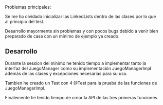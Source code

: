 
Problemas principales:

Se me ha olvidado inicializar las LinkedLists dentro de las clases por lo que al principio del test.

Desarrollo mayormente sin problemas y con pocos bugs debido a venir bien preparado de casa con un mínimo de ejemplo ya creado.

## Desarrollo 

Durante la session del mínimo he tenido tiempo a implementar tanto la interfaz del JuegoManager como su implementación JuegoManagerImpl además de las clases y excepciones necesarias para su uso. 

Tambien he creado un Test con 4 @Test para la prueba de las funciones de JuegoManagerImpl.

Finalemente he tenido tiempo de crear la API de las tres primeras funciones.
